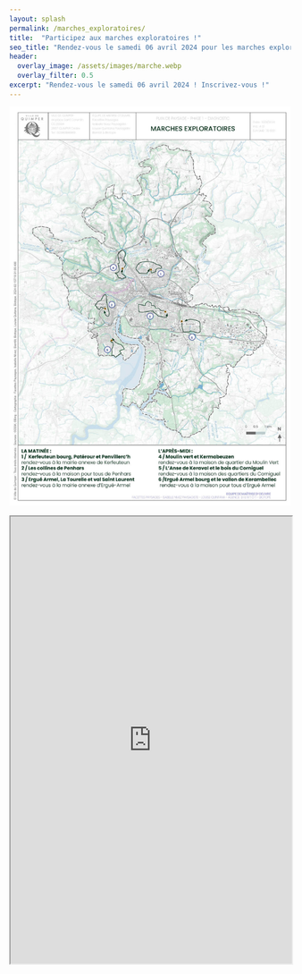 ```yaml
---
layout: splash
permalink: /marches_exploratoires/
title:  "Participez aux marches exploratoires !"
seo_title: "Rendez-vous le samedi 06 avril 2024 pour les marches exploratoires !"
header:
  overlay_image: /assets/images/marche.webp
  overlay_filter: 0.5
excerpt: "Rendez-vous le samedi 06 avril 2024 ! Inscrivez-vous !"
---
```

![carte_marche_exploratoire.webp](/assets/images/carte_marche_exploratoire.jpg)

<iframe src="https://framaforms.org/inscription-aux-marches-exploratoires-1709111925" width="100%" height="800" border="0"></iframe>
